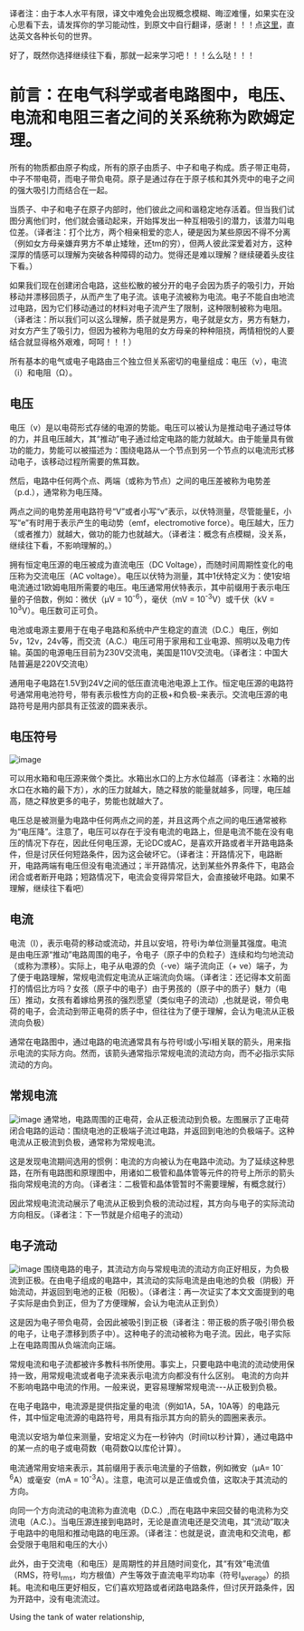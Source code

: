 译者注：由于本人水平有限，译文中难免会出现概念模糊、晦涩难懂，如果实在没心思看下去，请发挥你的学习能动性，到原文中自行翻译，感谢！！！点[这里](http://www.electronics-tutorials.ws/dccircuits/dcp_1.html)，直达英文各种长句的世界。

好了，既然你选择继续往下看，那就一起来学习吧！！！么么哒！！！

# 前言：在电气科学或者电路图中，电压、电流和电阻三者之间的关系统称为欧姆定理。

所有的物质都由原子构成，所有的原子由质子、中子和电子构成。质子带正电荷，中子不带电荷，而电子带负电荷。原子是通过存在于原子核和其外壳中的电子之间的强大吸引力而结合在一起。

当质子、中子和电子在原子内部时，他们彼此之间和谐稳定地存活着。但当我们试图分离他们时，他们就会骚动起来，开始挥发出一种互相吸引的潜力，该潜力叫电位差。（译者注：打个比方，两个相亲相爱的恋人，硬是因为某些原因不得不分离（例如女方母亲嫌弃男方不单止矮矬，还tm的穷），但两人彼此深爱着对方，这种深厚的情感可以理解为突破各种障碍的动力。觉得还是难以理解？继续硬着头皮往下看。）


如果我们现在创建闭合电路，这些松散的被分开的电子会因为质子的吸引力，开始移动并漂移回质子，从而产生了电子流。该电子流被称为电流。电子不能自由地流过电路，因为它们移动通过的材料对电子流产生了限制，这种限制被称为电阻。（译者注：所以我们可以这么理解，质子就是男方，电子就是女方，男方有魅力，对女方产生了吸引力，但因为被称为电阻的女方母亲的种种阻挠，两情相悦的人要结合就显得格外艰难，呵呵！！！）

所有基本的电气或电子电路由三个独立但关系密切的电量组成：电压（v），电流（i）和电阻（Ω）。

## 电压   
电压（v）是以电荷形式存储的电源的势能。电压可以被认为是推动电子通过导体的力，并且电压越大，其“推动”电子通过给定电路的能力就越大。由于能量具有做功的能力，势能可以被描述为：围绕电路从一个节点到另一个节点的以电流形式移动电子，该移动过程所需要的焦耳数。

然后，电路中任何两个点、两端（或称为节点）之间的电压差被称为电势差（p.d.），通常称为电压降。

两点之间的电势差用电路符号“V”或者小写“v”表示，以伏特测量，尽管能量E，小写“e”有时用于表示产生的电动势（emf，electromotive force）。电压越大，压力（或者推力）就越大，做功的能力也就越大。（译者注：概念有点模糊，没关系，继续往下看，不影响理解的。）

拥有恒定电压源的电压被成为直流电压（DC Voltage），而随时间周期性变化的电压称为交流电压（AC voltage）。电压以伏特为测量，其中1伏特定义为：使1安培电流通过1欧姆电阻所需要的电压。电压通常用伏特表示，其中前缀用于表示电压量的子倍数，例如：微伏（μV = 10<sup>-6</sup>），毫伏（mV = 10<sup>-3</sup>V）或千伏（kV = 10<sup>3</sup>V）。电压数可正可负。

电池或电源主要用于在电子电路和系统中产生稳定的直流（D.C.）电压，例如5v，12v，24v等，而交流（A.C.）电压可用于家用和工业电源、照明以及电力传输。英国的电源电压目前为230V交流电，美国是110V交流电。（译者注：中国大陆普遍是220V交流电）

通用电子电路在1.5V到24V之间的低压直流电池电源上工作。恒定电压源的电路符号通常用电池符号，带有表示极性方向的正极+和负极-来表示。交流电压源的电路符号是用内部具有正弦波的圆来表示。

## 电压符号
![image](http://i1.piimg.com/567571/d068fe43f654a46c.gif)

可以用水箱和电压源来做个类比。水箱出水口的上方水位越高（译者注：水箱的出水口在水箱的最下方），水的压力就越大，随之释放的能量就越多，同理，电压越高，随之释放更多的电子，势能也就越大了。

电压总是被测量为电路中任何两点之间的差，并且这两个点之间的电压通常被称为“电压降”。注意了，电压可以存在于没有电流的电路上，但是电流不能在没有电压的情况下存在，因此任何电压源，无论DC或AC，是喜欢开路或者半开路电路条件，但是讨厌任何短路条件，因为这会破坏它。（译者注：开路情况下，电路断开，电路两端有电压但没有电流通过；半开路情况，达到某些外界条件下，电路会闭合或者断开电路；短路情况下，电流会变得异常巨大，会直接破坏电路。如果不理解，继续往下看吧）

## 电流
电流（I），表示电荷的移动或流动，并且以安培，符号i为单位测量其强度。电流是由电压源“推动”电路周围的电子，令电子（原子中的负粒子）连续和均匀地流动（或称为漂移）。实际上，电子从电源的负（-ve）端子流向正（+ ve）端子，为了便于电路理解，常规电流假定电流从正端流向负端。（译者注：还记得本文前面打的情侣比方吗？女孩（原子中的电子）由于男孩的（原子中的质子）魅力（电压）推动，女孩有着嫁给男孩的强烈愿望（类似电子的流动）,也就是说，带负电荷的电子，会流动到带正电荷的质子中，但往往为了便于理解，会认为电流从正极流向负极）

通常在电路图中，通过电路的电流通常具有与符号I或小写i相关联的箭头，用来指示电流的实际方向。然而，该箭头通常指示常规电流的流动方向，而不必指示实际流动的方向。

## 常规电流 
![image](http://i1.piimg.com/567571/51485b01b4d4978b.gif) 通常地，电路周围的正电荷，会从正极流动到负极。左图展示了正电荷闭合电路的运动：围绕电池的正极端子流过电路，并返回到电池的负极端子。这种电流从正极流到负极，通常称为常规电流。

这是发现电流期间选用的惯例：电流的方向被认为在电路中流动。为了延续这种思路，在所有电路图和原理图中，用诸如二极管和晶体管等元件的符号上所示的箭头指向常规电流的方向。（译者注：二极管和晶体管暂时不需要理解，有概念就行）

因此常规电流流动展示了电流从正极到负极的流动过程，其方向与电子的实际流动方向相反。（译者注：下一节就是介绍电子的流动）

## 电子流动
![image](http://p1.bqimg.com/567571/b795b66566177e62.gif) 围绕电路的电子，其流动方向与常规电流的流动方向正好相反，为负极流到正极。在由电子组成的电路中，其流动的实际电流是由电池的负极（阴极）开始流动，并返回到电池的正极（阳极）。（译者注：再一次证实了本文文面提到的电子实际是由负到正，但为了方便理解，会认为电流从正到负）

这是因为电子带负电荷，会因此被吸引到正极（译者注：带正极的质子吸引带负极的电子，让电子漂移到质子中）。这种电子的流动被称为电子流。因此，电子实际上在电路周围从负端流向正端。

常规电流和电子流都被许多教科书所使用。事实上，只要电路中电流的流动使用保持一致，用常规电流或者电子流来表示电流方向都没有什么区别。
电流的方向并不影响电路中电流的作用。一般来说，更容易理解常规电流---从正极到负极。

在电子电路中，电流源是提供指定量的电流（例如1A，5A，10A等）的电路元件，其中恒定电流源的电路符号，用具有指示其方向的箭头的圆圈来表示。

电流以安培为单位来测量，安培定义为在一秒钟内（时间t以秒计算），通过电路中的某一点的电子或电荷数（电荷数Q以库伦计算）。

电流通常用安培来表示，其前缀用于表示电流量的子倍数，例如微安（μA= 10<sup>-6</sup>A）或毫安（mA = 10<sup>-3</sup>A）。注意，电流可以是正值或负值，这取决于其流动的方向。

向同一个方向流动的电流称为直流电（D.C.）,而在电路中来回交替的电流称为交流电（A.C.）。当电压源连接到电路时，无论是直流电还是交流电，其“流动”取决于电路中的电阻和推动电路的电压源。（译者注：也就是说，直流电和交流电，都会受限于电阻和电压的大小）

此外，由于交流电（和电压）是周期性的并且随时间变化，其“有效”电流值（RMS，符号I<sub>rms</sub>，均方根值）产生等效于直流电平均功率（符号I<sub>average</sub>）的损耗。电流和电压更好相反，它们喜欢短路或者闭路电路条件，但讨厌开路条件，因为开路中，没有电流流过。

Using the tank of water relationship,